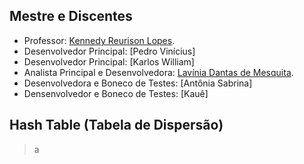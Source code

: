 ## Mestre e Discentes

- Professor: [Kennedy Reurison Lopes](https://github.com/kennedyufersa).<br />
- Desenvolvedor Principal: [Pedro Vinícius] 
- Desenvolvedor Principal: [Karlos William]
- Analista Principal e Desenvolvedora: [Lavínia Dantas de Mesquita](https://github.com/LilPuppet).<br />
- Desenvolvedora e Boneco de Testes: [Antônia Sabrina]
- Densenvolvedor e Boneco de Testes: [Kauê]



## Hash Table (Tabela de Dispersão)
>a
